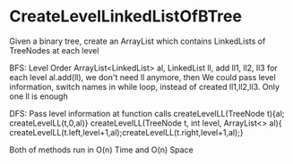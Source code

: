 # CreateLevelLinkedListOfBTree
Given a binary tree, create an ArrayList which contains LinkedLists of TreeNodes at each level

BFS: Level Order
ArrayList<LinkedList<TreeNode>> al, LinkedList<TreeNode> ll, add ll1, ll2, ll3 for each level
al.add(ll), we don't need ll anymore, then We could pass level information, switch names in while loop, instead of created ll1,ll2,ll3. Only one ll is enough

DFS:
Pass level information at function calls
createLevelLL(TreeNode t){al; createLevelLL(t,0,al)}
createLevelLL(TreeNode t, int level, ArrayList<> al){ createLevelLL(t.left,level+1,al);createLevelLL(t.right,level+1,al);}

Both of methods run in O(n) Time and O(n) Space





